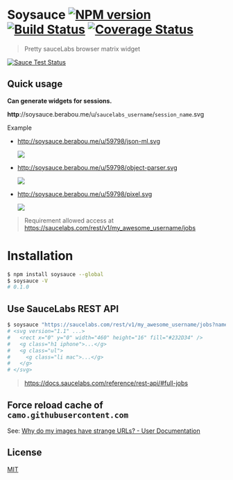 # Soysauce [![NPM version][npm-image]][npm] [![Build Status][travis-image]][travis] [![Coverage Status][coveralls-image]][coveralls]

> Pretty sauceLabs browser matrix widget

[![Sauce Test Status][sauce-image]][sauce]

## Quick usage

__Can generate widgets for sessions.__

__http__://soysauce.berabou.me/u/`saucelabs_username`/`session_name`.svg

Example
* http://soysauce.berabou.me/u/59798/json-ml.svg
  
  ![](http://soysauce.berabou.me/u/59798/json-ml.svg?branch=master)

* http://soysauce.berabou.me/u/59798/object-parser.svg
  
  ![](http://soysauce.berabou.me/u/59798/object-parser.svg?branch=master)

* http://soysauce.berabou.me/u/59798/pixel.svg
  
  ![](http://soysauce.berabou.me/u/59798/pixel.svg?branch=master)

> Requirement allowed access at https://saucelabs.com/rest/v1/my_awesome_username/jobs

# Installation
```bash
$ npm install soysauce --global
$ soysauce -V
# 0.1.0
```

## Use SauceLabs REST API
```bash
$ soysauce "https://saucelabs.com/rest/v1/my_awesome_username/jobs?name=job_session_name&full=true&limit=50"
# <svg version="1.1" ...>
#   <rect x="0" y="0" width="460" height="16" fill="#232D34" />
#   <g class="h1 iphone">...</g>
#   <g class="ul">
#     <g class="li mac">...</g>
#   </g>
# </svg>
```

> https://docs.saucelabs.com/reference/rest-api/#full-jobs

## Force reload cache of `camo.githubusercontent.com`
See: [Why do my images have strange URLs? - User Documentation](https://help.github.com/articles/why-do-my-images-have-strange-urls/)

License
---
[MIT][License]

[License]: http://59naga.mit-license.org/

[sauce-image]: http://soysauce.berabou.me/u/59798/zuul-example.svg?branch=master
[sauce]: https://saucelabs.com/u/59798
[npm-image]:https://img.shields.io/npm/v/soysauce.svg?style=flat-square
[npm]: https://npmjs.org/package/soysauce
[travis-image]: http://img.shields.io/travis/59naga/soysauce.svg?style=flat-square
[travis]: https://travis-ci.org/59naga/soysauce
[coveralls-image]: http://img.shields.io/coveralls/59naga/soysauce.svg?style=flat-square
[coveralls]: https://coveralls.io/r/59naga/soysauce?branch=master
